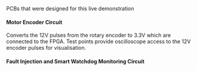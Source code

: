 PCBs that were designed for this live demonstration

#### Motor Encoder Circuit

Converts the 12V pulses from the rotary encoder to 3.3V which are connected to the FPGA. Test points provide oscilloscope access to the 12V encoder pulses for visualisation.  

#### Fault Injection and Smart Watchdog Monitoring Circuit

